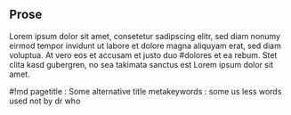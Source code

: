 ## Prose

Lorem ipsum dolor sit amet, consetetur sadipscing elitr, sed diam nonumy eirmod tempor invidunt ut labore et dolore magna aliquyam erat, sed diam voluptua. At vero eos et accusam et justo duo #dolores et ea rebum. Stet clita kasd gubergren, no sea takimata sanctus est Lorem ipsum dolor sit amet. 


#!md
pagetitle
: Some alternative title
metakeywords
: some us less words used not by dr who
